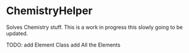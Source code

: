 # ChemistryHelper
Solves Chemistry stuff. This is a work in progress this slowly going to be updated.

TODO:
add Element Class
add All the Elements
